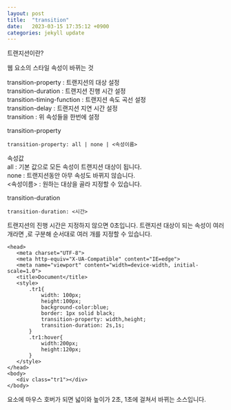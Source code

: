 ```yaml
---
layout: post
title:  "transition"
date:   2023-03-15 17:35:12 +0900
categories: jekyll update
---
```


트랜지션이란?

웹 요소의 스타일 속성이 바뀌는 것 

transition-property : 트랜지션의 대상 설정  
transition-duration : 트랜지션 진행 시간 설정  
transition-timing-function : 트랜지션 속도 곡선 설정  
transition-delay : 트랜지션 지연 시간 설정  
transition : 위 속성들을 한번에 설정  

transition-property  

 ```
transition-property: all | none | <속성이름>  
 ```

속성값  
all : 기본 값으로 모든 속성이 트랜지션 대상이 됩니다.  
none : 트랜지션동안 아무 속성도 바뀌지 않습니다.  
<속성이름> : 원하는 대상을 골라 지정할 수 있습니다.    

transition-duration  

 ```
transition-duration: <시간>
 ```

트랜지션의 진행 시간은 지정하지 않으면 0초입니다. 트랜지션 대상이 되는 속성이 여러개라면 ,로 구분해 순서대로 여러 개를 지정할 수 있습니다.

 ```
<head>
    <meta charset="UTF-8">
    <meta http-equiv="X-UA-Compatible" content="IE=edge">
    <meta name="viewport" content="width=device-width, initial-scale=1.0">
    <title>Document</title>
    <style>
        .tr1{
            width: 100px;
            height:100px;
            background-color:blue;
            border: 1px solid black;
            transition-property: width,height;
            transition-duration: 2s,1s;
        }
        .tr1:hover{
            width:200px;
            height:120px;
        }
    </style>
</head>
<body>
    <div class="tr1"></div>
</body>
 ```
요소에 마우스 호버가 되면 넓이와 높이가 2초, 1초에 걸쳐서 바뀌는 소스입니다.